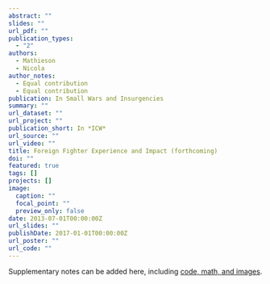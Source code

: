 ```yaml
---
abstract: ""
slides: ""
url_pdf: ""
publication_types:
  - "2"
authors:
  - Mathieson
  - Nicola
author_notes:
  - Equal contribution
  - Equal contribution
publication: In Small Wars and Insurgencies
summary: ""
url_dataset: ""
url_project: ""
publication_short: In *ICW*
url_source: ""
url_video: ""
title: Foreign Fighter Experience and Impact (forthcoming)
doi: ""
featured: true
tags: []
projects: []
image:
  caption: ""
  focal_point: ""
  preview_only: false
date: 2013-07-01T00:00:00Z
url_slides: ""
publishDate: 2017-01-01T00:00:00Z
url_poster: ""
url_code: ""
---
```


Supplementary notes can be added here, including [code, math, and images](https://wowchemy.com/docs/writing-markdown-latex/).
